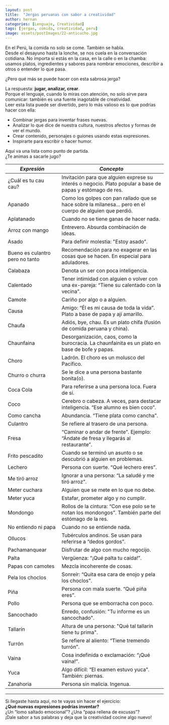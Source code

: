 ```yaml
---
layout: post
title:  "Jergas peruanas con sabor a creatividad"
author: hernan
categories: [Lenguaje, Creatividad]
tags: [jergas, comida, creatividad, peru]
image: assets/postImages/22-anticucho.jpg
---
```


En el Perú, la comida no solo se come. También se habla.  
Desde el desayuno hasta la lonche, se nos cuela en la conversación cotidiana. No importa si estás en la casa, en la calle o en la chamba: usamos platos, ingredientes y sabores para nombrar emociones, describir a otros o entender lo que pasa.  

¿Pero qué más se puede hacer con esta sabrosa jerga?

La respuesta: **jugar, analizar, crear**.  
Porque el lenguaje, cuando lo miras con atención, no solo sirve para comunicar: también es una fuente inagotable de creatividad.  
Leer esta lista puede ser divertido, pero lo más valioso es lo que podrías hacer con ella:

- Combinar jergas para inventar frases nuevas.  
- Analizar lo que dice de nuestra cultura, nuestros afectos y formas de ver el mundo.  
- Crear contenido, personajes o guiones usando estas expresiones.  
- Inspirarte para escribir o hacer humor.  

Aquí va una lista como punto de partida.  
¿Te animas a sacarle jugo?

| *Expresión* | *Concepto* |
|---|---|
| ¿Cuál es tu cau cau? | Invitación para que alguien exprese su interés o negocio. Plato popular a base de papas y estómago de res. |
| Apanado | Como los golpes con pan rallado que se hace sobre la milanesa… pero en el cuerpo de alguien que perdió. |
| Aplatanado | Cuando no se tiene ganas de hacer nada. |
| Arroz con mango | Entrevero. Absurda combinación de ideas. |
| Asado | Para definir molestia: "Estoy asado". |
| Bueno es culantro pero no tanto | Recomendación para no exagerar en las cosas que se hacen. En especial para aduladores. |
| Calabaza | Denota un ser con poca inteligencia. |
| Calentado | Tener intimidad con alguien o volver con una ex-pareja: “Tiene su calentado con la vecina”. |
| Camote | Cariño por algo o a alguien. |
| Causa | Amigo: “Él es mi causa de toda la vida”. Plato a base de papa y ají amarillo. |
| Chaufa | Adiós, bye, chau. Es un plato chifa (fusión de comida peruana y china). |
| Chaunfaina | Desorganización, caos, como la burocracia. La chaunfainita es un plato en base de bofe y papas. |
| Choro | Ladrón. El choro es un molusco del Pacífico. |
| Churro o churra | Se le dice a una persona bastante bonita(o). |
| Coca Cola | Para referirse a una persona loca. Fuera de sí. |
| Coco | Cerebro o cabeza. A veces, para destacar inteligencia. “Ese alumno es bien coco”. |
| Como cancha | Abundancia. “Tiene plata como cancha”. |
| Culantro | Se refiere al trasero de una persona. |
| Fresa | “Caminar o andar de frente”. Ejemplo: “Ándate de fresa y llegarás al restaurante”. |
| Frito pescadito | Cuando se terminó un asunto o se descubrió a alguien en problemas. |
| Lechero | Persona con suerte. “Qué lechero eres”. |
| Me tiró arroz | Ignorar a una persona: “La saludé y me tiró arroz”. |
| Meter cuchara | Alguien que se mete en lo que no debe. |
| Meter yuca | Estafar, prometer algo y no cumplir. |
| Mondongo | Rollos de la cintura: “Con ese polo se te notan los mondongos”. También parte del estómago de la res. |
| No entiendo ni papa | Cuando no se entiende nada. |
| Ollucos | Tubérculos andinos. Se usan para referirse a “dedos gordos”. |
| Pachamanquear | Disfrutar de algo con mucho regocijo. |
| Palta | Vergüenza: “¡Qué palta tu caída!”. |
| Papas con camotes | Mezcla incoherente de cosas. |
| Pela los choclos | Sonreír: “Quita esa cara de enojo y pela los choclos”. |
| Piña | Persona con mala suerte. “Qué piña eres”. |
| Pollo | Persona que se emborracha con poco. |
| Sancochado | Enredo, confusión: "Tu informe es un sancochado". |
| Tallarín | Altura de una persona: "Qué tal tallarín tiene tu prima". |
| Turrón | Se refiere al aliento: “Tiene tremendo turrón”. |
| Vaina | Cosa indefinida o exclamación: “¡Qué vaina!”. |
| Yuca | Algo difícil: “El examen estuvo yuca”. También: piernas. |
| Zanahoria | Persona sin malicia. Ingenua. |

---

Si llegaste hasta aquí, no te vayas sin hacer el ejercicio:  
**¿Qué nuevas expresiones podrías inventar?**  
¿Un “lomo saltado emocional”? ¿Una “papa rellena de excusas”?  
¡Dale sabor a tus palabras y deja que la creatividad cocine algo nuevo!
